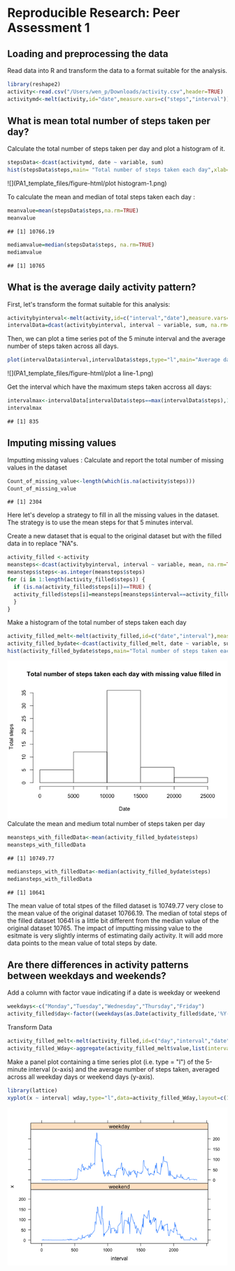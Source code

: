 # Reproducible Research: Peer Assessment 1


## Loading and preprocessing the data

Read data into R and transform the data to a format suitable for the analysis.


```r
library(reshape2)
activity<-read.csv("/Users/wen_p/Downloads/activity.csv",header=TRUE)
activitymd<-melt(activity,id="date",measure.vars=c("steps","interval"))
```


## What is mean total number of steps taken per day?

Calculate the total number of steps taken per day and plot a histogram of it.


```r
stepsData<-dcast(activitymd, date ~ variable, sum)
hist(stepsData$steps,main= "Total number of steps taken each day",xlab="sum of steps each day")
```

![](PA1_template_files/figure-html/plot histogram-1.png) 

To calculate the mean and median of total steps taken each day : 

```r
meanvalue=mean(stepsData$steps,na.rm=TRUE)
meanvalue
```

```
## [1] 10766.19
```

```r
mediamvalue=median(stepsData$steps, na.rm=TRUE)
mediamvalue
```

```
## [1] 10765
```

## What is the average daily activity pattern?

First, let's transform the format suitable for this analysis:

```r
activitybyinterval<-melt(activity,id=c("interval","date"),measure.vars="steps")
intervalData=dcast(activitybyinterval, interval ~ variable, sum, na.rm=TRUE)
```
Then, we can plot a time series pot of the 5 minute interval and the average number of steps taken across all days.


```r
plot(intervalData$interval,intervalData$steps,type="l",main="Average daily activity pattern", xlab="5 min interval", ylab="total steps accross all days")
```

![](PA1_template_files/figure-html/plot a line-1.png) 

Get the interval which have the maximum steps taken accross all days:


```r
intervalmax<-intervalData[intervalData$steps==max(intervalData$steps),1]
intervalmax
```

```
## [1] 835
```


## Imputing missing values

Imputting missing values : Calculate and report the total number of missing values in the dataset

```r
Count_of_missing_value<-length(which(is.na(activity$steps)))
Count_of_missing_value
```

```
## [1] 2304
```

Here let's develop a strategy to fill in all the missing values in the dataset. The strategy is to use the mean steps for that 5 minutes interval.

Create a new dataset that is equal to the original dataset but with the filled data in to replace "NA"s.

```r
activity_filled <-activity
meansteps<-dcast(activitybyinterval, interval ~ variable, mean, na.rm=TRUE)
meansteps$steps<-as.integer(meansteps$steps)
for (i in 1:length(activity_filled$steps)) { 
  if (is.na(activity_filled$steps[i])==TRUE) {
  activity_filled$steps[i]=meansteps[meansteps$interval==activity_filled$interval[i],2]
  }
}
```

Make a histogram of the total number of steps taken each day 

```r
activity_filled_melt<-melt(activity_filled,id=c("date","interval"),measure.var="steps")
activity_filled_bydate<-dcast(activity_filled_melt, date ~ variable, sum)
hist(activity_filled_bydate$steps,main="Total number of steps taken each day with missing value filled in", xlab=" Date" , ylab="Total steps")
```

![](PA1_template_files/figure-html/unnamed-chunk-2-1.png) 
Calculate the mean and medium total number of steps taken per day 

```r
meansteps_with_filledData<-mean(activity_filled_bydate$steps)
meansteps_with_filledData
```

```
## [1] 10749.77
```

```r
mediansteps_with_filledData<-median(activity_filled_bydate$steps)
mediansteps_with_filledData
```

```
## [1] 10641
```
The mean value of total stpes of the filled dataset is 10749.77 very close to the mean value of the original dataset 10766.19. The median of total steps of the filled dataset 10641 is a little bit different from the median value of the original dataset 10765. The impact of imputting missing value to the esitmate is very slightly interms of estimating daily activity. It will add more data points to the mean value of total steps by date.

## Are there differences in activity patterns between weekdays and weekends?

Add a column with factor vaue indicating if a date is weekday or weekend


```r
weekdays<-c("Monday","Tuesday","Wednesday","Thursday","Friday")
activity_filled$day<-factor((weekdays(as.Date(activity_filled$date,'%Y-%m-%d')) %in% weekdays) +1L, levels=1:2, labels=c("weekend","weekday"))
```

Transform Data


```r
activity_filled_melt<-melt(activity_filled,id=c("day","interval","date"),measure.vars="steps")
activity_filled_Wday<-aggregate(activity_filled_melt$value,list(interval=activity_filled_melt$interval,wday=activity_filled_melt$day),mean)
```

Make a panel plot containing a time series plot (i.e. type = "l") of the 5-minute interval (x-axis) and the average number of steps taken, averaged across all weekday days or weekend days (y-axis).


```r
library(lattice)
xyplot(x ~ interval| wday,type="l",data=activity_filled_Wday,layout=c(1,2))
```

![](PA1_template_files/figure-html/unnamed-chunk-6-1.png) 

